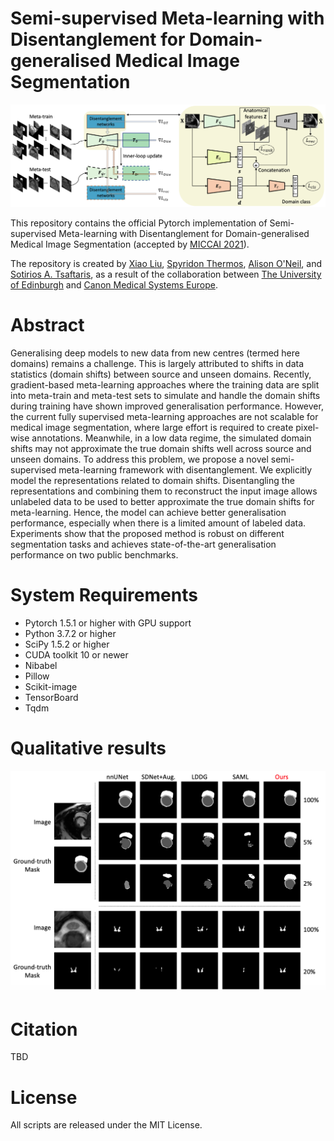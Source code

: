# Semi-supervised Meta-learning with Disentanglement for Domain-generalised Medical Image Segmentation
![model](figure/model.png)

This repository contains the official Pytorch implementation of Semi-supervised Meta-learning with Disentanglement for Domain-generalised Medical Image Segmentation (accepted by [MICCAI 2021](https://miccai2021.org/en/)).

The repository is created by [Xiao Liu](https://github.com/xxxliu95), [Spyridon Thermos](https://github.com/spthermo), [Alison O'Neil](https://www.eng.ed.ac.uk/about/people/dr-alison-oneil), and [Sotirios A. Tsaftaris](https://www.eng.ed.ac.uk/about/people/dr-sotirios-tsaftaris), as a result of the collaboration between [The University of Edinburgh](https://www.eng.ed.ac.uk/) and [Canon Medical Systems Europe](https://eu.medical.canon/).

# Abstract
Generalising deep models to new data from new centres (termed here domains) remains a challenge. This is largely attributed to shifts in data statistics (domain shifts) between source and unseen domains. Recently, gradient-based meta-learning approaches where the training data are split into meta-train and meta-test sets to simulate and handle the domain shifts during training have shown improved generalisation performance. However, the current fully supervised meta-learning approaches are not scalable for medical image segmentation, where large effort is required to create pixel-wise annotations. Meanwhile, in a low data regime, the simulated domain shifts may not approximate the true domain shifts well across source and unseen domains. To address this problem, we propose a novel semi-supervised meta-learning framework with disentanglement. We explicitly model the representations related to domain shifts. Disentangling the representations and combining them to reconstruct the input image allows unlabeled data to be used to better approximate the true domain shifts for meta-learning. Hence, the model can achieve better generalisation performance, especially when there is a limited amount of labeled data. Experiments show that the proposed method is robust on different segmentation tasks and achieves state-of-the-art generalisation performance on two public benchmarks.

# System Requirements
* Pytorch 1.5.1 or higher with GPU support
* Python 3.7.2 or higher
* SciPy 1.5.2 or higher
* CUDA toolkit 10 or newer
* Nibabel
* Pillow
* Scikit-image
* TensorBoard
* Tqdm

# Qualitative results
![results](figure/result.png)

# Citation
TBD



# License
All scripts are released under the MIT License.
